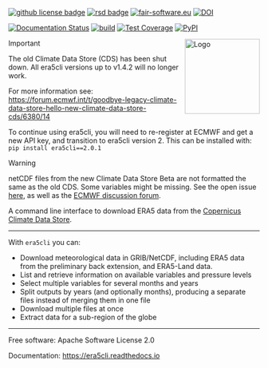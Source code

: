 [![github license badge](https://img.shields.io/github/license/eWaterCycle/era5cli)](https://github.com/eWaterCycle/era5cli)
[![rsd badge](https://img.shields.io/badge/RSD-era5cli-blue)](https://research-software-directory.org/software/era5cli)
[![fair-software.eu](https://img.shields.io/badge/fair--software.eu-%E2%97%8F%20%20%E2%97%8F%20%20%E2%97%8F%20%20%E2%97%8F%20%20%E2%97%8B-yellow)](https://fair-software.eu)
[![DOI](https://zenodo.org/badge/DOI/10.5281/zenodo.3252665.svg)](https://doi.org/10.5281/zenodo.3252665)

[![Documentation Status](https://readthedocs.org/projects/era5cli/badge/?version=stable)](https://era5cli.readthedocs.io/en/stable/?badge=stable)
[![build](https://github.com/eWaterCycle/era5cli/actions/workflows/test_and_build.yml/badge.svg)](https://github.com/eWaterCycle/era5cli/actions/workflows/test_and_build.yml)
[![Test Coverage](https://codecov.io/gh/eWaterCycle/era5cli/branch/main/graph/badge.svg?token=qeZXgGASBK)](https://codecov.io/gh/eWaterCycle/era5cli)
[![PyPI](https://badge.fury.io/py/era5cli.svg)](https://badge.fury.io/py/era5cli)

<img align="right" width="150" alt="Logo" src="docs/assets/era5cli_logo_colors_border.png">

> [!IMPORTANT]
> The old Climate Data Store (CDS) has been shut down. All era5cli versions up to v1.4.2 will no longer work.
> 
> For more information see:
> https://forum.ecmwf.int/t/goodbye-legacy-climate-data-store-hello-new-climate-data-store-cds/6380/14
> 
> To continue using era5cli, you will need to re-register at ECMWF and get a new API key,
> and transition to era5cli version 2. This can be installed with:
> `pip install era5cli==2.0.1` 

> [!WARNING]
> netCDF files from the new Climate Data Store Beta are not formatted the same as the
> old CDS. Some variables might be missing.
> See the open issue [here](https://github.com/eWaterCycle/era5cli/issues/165), as well as the [ECMWF discussion forum](https://forum.ecmwf.int/).  

A command line interface to download ERA5 data from the [Copernicus Climate Data Store](<https://climate.copernicus.eu/>).

<hr>

With `era5cli` you can:

 - Download meteorological data in GRIB/NetCDF, including ERA5 data from the preliminary back extension, and ERA5-Land data.
 - List and retrieve information on available variables and pressure levels
 - Select multiple variables for several months and years
 - Split outputs by years (and optionally months), producing a separate files instead of merging them in one file
 - Download multiple files at once
 - Extract data for a sub-region of the globe

<hr>

Free software: Apache Software License 2.0

Documentation: https://era5cli.readthedocs.io

